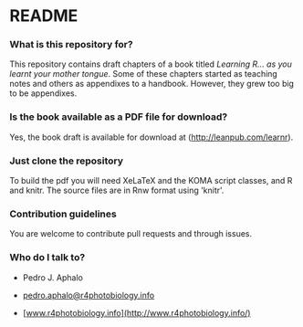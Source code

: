 # README #

### What is this repository for? ###

This repository contains draft chapters of a book titled _Learning R... as you learnt your mother tongue_. 
Some of these chapters started as teaching notes and others as appendixes to a handbook. However, they grew too big to be appendixes. 

### Is the book available as a PDF file for download? ###

Yes, the book draft is available for download at (http://leanpub.com/learnr).

### Just clone the repository ###

To build the pdf you will need XeLaTeX and the KOMA script classes, and R and knitr. The source files are in Rnw format using 'knitr'.

### Contribution guidelines ###

You are welcome to contribute pull requests and through issues.

### Who do I talk to? ###

* Pedro J. Aphalo 

* [pedro.aphalo@r4photobiology.info](mailto:pedro.aphalo@r4photobiology.info)

* [www.r4photobiology.info](http://www.r4photobiology.info/)